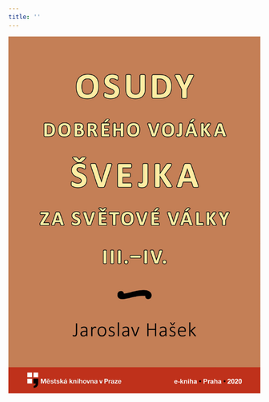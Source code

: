 ```yaml
---
title: ''
---
```


![obalka_osudy_dobreho_vojaka_svejka_ii.jpg](./resources/obalka_osudy_dobreho_v_fmt.jpeg)
